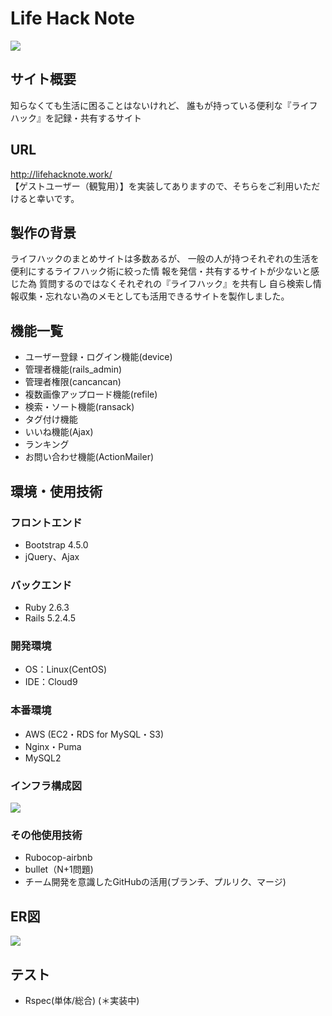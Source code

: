 # Life Hack Note
![](https://user-images.githubusercontent.com/75869555/114269354-8df30d80-9a41-11eb-9027-955a3750028d.png)

## サイト概要
知らなくても生活に困ることはないけれど、
誰もが持っている便利な『ライフハック』を記録・共有するサイト

## URL
http://lifehacknote.work/  
【ゲストユーザー（観覧用）】を実装してありますので、そちらをご利用いただけると幸いです。

## 製作の背景
ライフハックのまとめサイトは多数あるが、 
一般の人が持つそれぞれの生活を便利にするライフハック術に絞った情
報を発信・共有するサイトが少ないと感じた為
質問するのではなくそれぞれの『ライフハック』を共有し
自ら検索し情報収集・忘れない為のメモとしても活用できるサイトを製作しました。
 
## 機能一覧
* ユーザー登録・ログイン機能(device)
* 管理者機能(rails_admin)
* 管理者権限(cancancan)
* 複数画像アップロード機能(refile)
* 検索・ソート機能(ransack)
* タグ付け機能
* いいね機能(Ajax)
* ランキング
* お問い合わせ機能(ActionMailer)


## 環境・使用技術

### フロントエンド
* Bootstrap 4.5.0
* jQuery、Ajax

### バックエンド
* Ruby 2.6.3
* Rails 5.2.4.5

### 開発環境
* OS：Linux(CentOS)
* IDE：Cloud9

### 本番環境
* AWS (EC2・RDS for MySQL・S3)
* Nginx・Puma
* MySQL2

### インフラ構成図
![](https://user-images.githubusercontent.com/75869555/115117737-08d89d00-9fdb-11eb-8891-0a47cf28e84e.png)


### その他使用技術
* Rubocop-airbnb
* bullet（N+1問題)
* チーム開発を意識したGitHubの活用(ブランチ、プルリク、マージ)

## ER図
![](https://user-images.githubusercontent.com/75869555/114273092-c56ab580-9a53-11eb-89b5-83f84b424869.png)


## テスト
* Rspec(単体/総合) (＊実装中)




